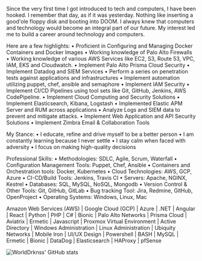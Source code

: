 Since the very first time I got introduced to tech and computers, I have been hooked. I remember that day, as if it was yesterday. Nothing like inserting a good'ole floppy disk and booting into DOOM. I always knew that computers and technology would become an integral part of our future. My interest led me to build a career around technology and computers.

Here are a few highlights:
• Proficient in Configuring and Managing Docker Containers and Docker Images
• Working knowledge of Palo Alto Firewalls
• Working knowledge of various AWS Services like EC2, S3, Route 53, VPC, IAM, EKS and Cloudwatch.
• Implement Palo Alto Prisma Cloud Security
• Implement Datadog and SIEM Services
• Perform a series on penetration tests against applications and infrastructures
• Implement automation utilizing puppet, chef, ansible and semaphore
• Implement IAM Security
• Implement CI/CD Pipelines using tool sets like Git, GitHub, Jenkins, AWS CodePipeline.
• Implement Cloud Computing and Security Solutions
• Implement Elasticsearch, Kibana, Logstash
• Implemented Elastic APM Server and RUM across applications
• Analyze Logs and SIEM data to prevent and mitigate attacks.
• Implement Web Application and API Security Solutions
• Implement Zimbra Email & Collaboration Tools

My Stance:
• I educate, refine and drive myself to be a better person
• I am constantly learning because I never settle
• I stay calm when faced with adversity
• I focus on making high-quality decisions

Professional Skills:
• Methodologies: SDLC, Agile, Scrum, Waterfall
• Configuration Management Tools: Puppet, Chef, Ansible
• Containers and Orchestration tools: Docker, Kubernetes
• Cloud Technologies: AWS, GCP, Azure
• CI-CD/Build Tools: Jenkins, Travis CI
• Servers: Apache, NGINX, Kestrel
• Databases: SQL, MySQL, NoSQL, Mongodb
• Version Control & Other Tools: Git, GitHub, GitLab
• Bug tracking Tool: Jira, Redmine, GitHub, OpenProject
• Operating Systems: Windows, Linux, Mac

Amazon Web Services (AWS) | Google Cloud (GCP) | Azure | .NET | Angular | React | Python | PHP | C# | Bionic | Palo Alto Networks | Prisma Cloud | Aviatrix | Ermetic | Javascript | Proxmox Virtual Environment | Active Directory | Windows Administration | Linux Administration | Ubiquity Networks | Mobile Iron | UI/UX Design | Powershell | BASH | MySQL | Ermetic | Bionic | DataDog | Elasticsearch | HAProxy | pfSense

![WorldDrknss' GitHub stats](https://github-readme-stats.vercel.app/api?username=WorldDrknss&count_private=true&show_icons=true&theme=radical)
